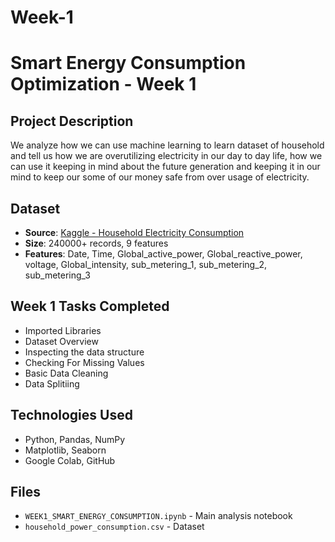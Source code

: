 # Week-1
# Smart Energy Consumption Optimization - Week 1

## Project Description
We analyze how we can use machine learning to learn dataset of household and tell us how we are overutilizing electricity in our day to day life, how we can 
use it keeping in mind about the future generation and keeping it in our mind to keep our some of our money safe from over usage of electricity. 

## Dataset
- **Source**: [Kaggle - Household Electricity Consumption]((https://www.kaggle.com/datasets/thedevastator/240000-household-electricity-consumption-records))
- **Size**: 240000+ records, 9 features
- **Features**: Date, Time, Global_active_power, Global_reactive_power, voltage, Global_intensity, sub_metering_1, sub_metering_2, sub_metering_3

## Week 1 Tasks Completed
- Imported Libraries
- Dataset Overview
- Inspecting the data structure
- Checking For Missing Values
- Basic Data Cleaning
- Data Splitiing

## Technologies Used
- Python, Pandas, NumPy
- Matplotlib, Seaborn
- Google Colab, GitHub

## Files
- `WEEK1_SMART_ENERGY_CONSUMPTION.ipynb` - Main analysis notebook
- `household_power_consumption.csv` - Dataset

